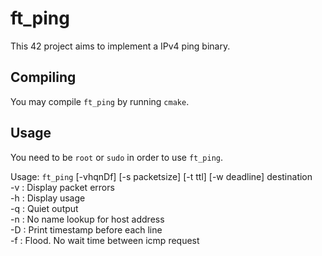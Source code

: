 # ft_ping

This 42 project aims to implement a IPv4 ping binary.

## Compiling

You may compile `ft_ping` by running `cmake`.

## Usage

You need to be `root` or `sudo` in order to use `ft_ping`.

Usage: `ft_ping` \[-vhqnDf\] \[-s packetsize\] \[-t ttl\] \[-w deadline\] destination  
-v : Display packet errors  
-h : Display usage  
-q : Quiet output  
-n : No name lookup for host address  
-D : Print timestamp before each line  
-f : Flood. No wait time between icmp request